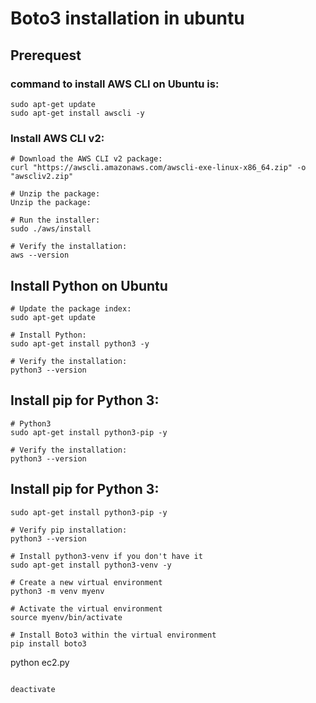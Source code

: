 # Boto3 installation in ubuntu
## Prerequest

### command to install AWS CLI on Ubuntu is:
```shell
sudo apt-get update
sudo apt-get install awscli -y
```
### Install AWS CLI v2:
```shell
# Download the AWS CLI v2 package:
curl "https://awscli.amazonaws.com/awscli-exe-linux-x86_64.zip" -o "awscliv2.zip"

# Unzip the package:
Unzip the package:

# Run the installer:
sudo ./aws/install

# Verify the installation:
aws --version
```

## Install Python on Ubuntu

```shell
# Update the package index:
sudo apt-get update

# Install Python:
sudo apt-get install python3 -y

# Verify the installation:
python3 --version

```

## Install pip for Python 3:
```shell
# Python3
sudo apt-get install python3-pip -y

# Verify the installation:
python3 --version
```
## Install pip for Python 3:
```shell
sudo apt-get install python3-pip -y

# Verify pip installation:
python3 --version
```



```shell
# Install python3-venv if you don't have it
sudo apt-get install python3-venv -y

# Create a new virtual environment
python3 -m venv myenv

# Activate the virtual environment
source myenv/bin/activate

# Install Boto3 within the virtual environment
pip install boto3

```
python ec2.py
```shell

```

```shell
deactivate
```





